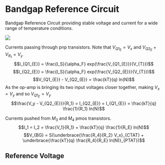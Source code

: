 # Bandgap Reference Circuit
Bandgap Reference Circuit providing stable voltage and current for a wide range of temperature conditions.

![](res/bandgap_sch.png)

Currents passing through pnp transistors. Note that $V_{Q1_{E}} = V_x$ and $V_{Q2_{E}} + V_{R_1} = V_y$
$$I_{Q1_{E}} = \frac{I_S}{\alpha_F} exp(\frac{V_{Q1_{E}}}{V_{T}})$$
$$I_{Q2_{E}} = \frac{I_S}{\alpha_F} exp(\frac{V_{Q2_{E}}}{V_{T}})$$
$$V_{Q1_{E}} - V_{Q2_{E}} = \frac{kT}{q} ln(N)$$
As the op-amp is bringing its two input voltages closer together, making $V_x = V_y$ and so $V_{Q1_{E}} = V_y$
$$\frac{V_y - V_{Q2_{E}}}{R_1} = I_{Q2_{E}} = I_{Q1_{E}} = \frac{kT}{q} \frac{1}{R_1} ln(N)$$
 
Currents pushed from $M_3$ and $M_4$ pmos transistors.
$$I_1 = I_2 = \frac{V_1}{R_1} + \frac{kT}{q} \frac{1}{R_E} ln(N)$$
$$V_{BG} = S(\underbrace{\frac{R_4}{R_2} V_x}_{CTAT} + \underbrace{\frac{kT}{q} \frac{R_4}{R_E} ln(N)}_{PTAT})$$

## Reference Voltage
